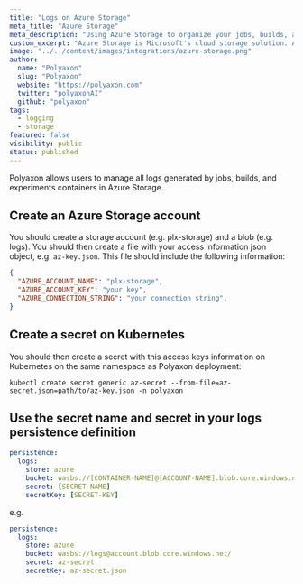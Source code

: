 ```yaml
---
title: "Logs on Azure Storage"
meta_title: "Azure Storage"
meta_description: "Using Azure Storage to organize your jobs, builds, and experiment logs. Polyaxon allows users to manage all logs generated by jobs, builds, and experiments containers in Azure Storage."
custom_excerpt: "Azure Storage is Microsoft's cloud storage solution. Azure Storage provides storage for data objects that is highly available, secure, durable, massively scalable cloud storage solution."
image: "../../content/images/integrations/azure-storage.png"
author:
  name: "Polyaxon"
  slug: "Polyaxon"
  website: "https://polyaxon.com"
  twitter: "polyaxonAI"
  github: "polyaxon"
tags: 
  - logging
  - storage
featured: false
visibility: public
status: published
---
```


Polyaxon allows users to manage all logs generated by jobs, builds, and experiments containers in Azure Storage.

## Create an Azure Storage account

You should create a storage account (e.g. plx-storage) and a blob (e.g. logs). 
You should then create a file with your access information json object, e.g. `az-key.json`. 
This file should include the following information:

```json
{ 
  "AZURE_ACCOUNT_NAME": "plx-storage",
  "AZURE_ACCOUNT_KEY": "your key",
  "AZURE_CONNECTION_STRING": "your connection string",
}
```

## Create a secret on Kubernetes

You should then create a secret with this access keys information on Kubernetes on the same namespace as Polyaxon deployment:

`kubectl create secret generic az-secret --from-file=az-secret.json=path/to/az-key.json -n polyaxon`

## Use the secret name and secret in your logs persistence definition

```yaml
persistence:
  logs:
    store: azure
    bucket: wasbs://[CONTAINER-NAME]@[ACCOUNT-NAME].blob.core.windows.net/
    secret: [SECRET-NAME]
    secretKey: [SECRET-KEY]
```

e.g.

```yaml
persistence:
  logs:
    store: azure
    bucket: wasbs://logs@account.blob.core.windows.net/
    secret: az-secret
    secretKey: az-secret.json
```
